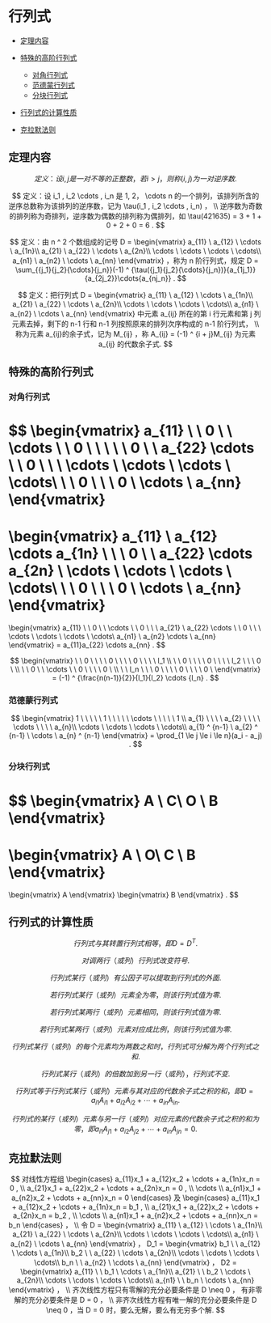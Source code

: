 # 行列式

* [定理内容](#定理内容)
* [特殊的高阶行列式](#特殊的高阶行列式)
  * [对角行列式](#对角行列式)
  * [范德蒙行列式](#范德蒙行列式)
  * [分块行列式](#分块行列式)

* [行列式的计算性质](#行列式的计算性质)
* [克拉默法则](#克拉默法则)

## 定理内容

$$
定义：设 i , j 是一对不等的正整数，若 i \gt j ，则称 (i , j) 为一对逆序数.
$$

$$
定义：设 i_1 , i_2 \cdots , i_n 是 1, 2， \cdots n 的一个排列，该排列所含的逆序总数称为该排列的逆序数，记为 \tau(i_1 , i_2 \cdots , i_n) ，
\\
逆序数为奇数的排列称为奇排列，逆序数为偶数的排列称为偶排列，如 \tau(421635) = 3 + 1 + 0 + 2 + 0 = 6 .
$$

$$
定义：由 n ^ 2 个数组成的记号 D = \begin{vmatrix}
a_{11} \ a_{12} \ \cdots \ a_{1n}\\
a_{21} \ a_{22} \ \cdots \ a_{2n}\\
\cdots \ \cdots \ \cdots \ \cdots\\
a_{n1} \ a_{n2} \ \cdots \ a_{nn}
\end{vmatrix} ，称为 n 阶行列式，规定 D = \sum_{{j_1}{j_2}{\cdots}{j_n}}(-1) ^ {\tau({j_1}{j_2}{\cdots}{j_n})}{a_{1j_1}}{a_{2j_2}}\cdots{a_{nj_n}} .
$$

$$
定义：把行列式 D = \begin{vmatrix}
a_{11} \ a_{12} \ \cdots \ a_{1n}\\
a_{21} \ a_{22} \ \cdots \ a_{2n}\\
\cdots \ \cdots \ \cdots \ \cdots\\
a_{n1} \ a_{n2} \ \cdots \ a_{nn}
\end{vmatrix} 中元素 a_{ij} 所在的第 i 行元素和第 j 列元素去掉，剩下的 n-1 行和 n-1 列按照原来的排列次序构成的 n-1 阶行列式，
\\
称为元素 a_{ij}的余子式，记为 M_{ij} ，称 A_{ij} = (-1) ^ {i + j}M_{ij} 为元素 a_{ij} 的代数余子式.
$$

## 特殊的高阶行列式

### 对角行列式

$$
\begin{vmatrix}
a_{11} \ \ 0 \ \ \cdots \ \ 0 \ \ \\
\ \ 0 \ \ a_{22} \cdots \ \ 0 \ \ \\
\cdots \ \cdots \ \cdots \ \cdots\\
\ \ 0 \ \ \ 0 \ \cdots \ a_{nn}
\end{vmatrix}
=
\begin{vmatrix}
a_{11} \ a_{12} \cdots a_{1n} \\
\ \ 0 \ \ a_{22} \cdots a_{2n} \\
\cdots \ \cdots \ \cdots \ \cdots\\
\ \ 0 \ \ \ 0 \ \cdots \ a_{nn}
\end{vmatrix}
=
\begin{vmatrix}
a_{11} \ \ 0 \ \ \cdots \ \ 0 \ \ \\
a_{21} \ a_{22} \cdots \ \ 0 \ \ \\
\cdots \ \cdots \ \cdots \ \cdots\\
a_{n1} \ a_{n2} \cdots \ a_{nn}
\end{vmatrix}
= a_{11}a_{22} \cdots a_{nn} .
$$

$$
\begin{vmatrix}
\ \ 0 \ \ \ \ 0 \ \ \ \ 0 \ \ \ \ l_1 \\
\ \ 0 \ \ \ \ 0 \ \ \ \ l_2 \ \ \ 0 \ \\
\ \ 0 \ \ \cdots \ \ 0 \ \ \ \ 0 \ \\
\ \ l_n \ \ \ 0 \ \ \ \ 0 \ \ \ \ 0 \
\end{vmatrix}
= (-1) ^ {\frac{n(n-1)}{2}}{l_1}{l_2} \cdots {l_n} .
$$

### 范德蒙行列式

$$
\begin{vmatrix}
1 \ \ \ \ \ 1 \ \ \ \ \ \cdots \ \ \ \ \ 1 \\
a_{1} \ \ \ \ a_{2} \ \ \ \ \cdots \ \ \ \ a_{n}\\
\cdots \ \cdots \ \cdots \ \cdots\\
a_{1} ^ {n-1} \ a_{2} ^ {n-1} \ \cdots \ a_{n} ^ {n-1}
\end{vmatrix}
= \prod_{1 \le j \le i \le n}(a_i - a_j) .
$$

### 分块行列式

$$
\begin{vmatrix}
A \ C\\
O \ B
\end{vmatrix}
=
\begin{vmatrix}
A \ O\\
C \ B
\end{vmatrix}
=
\begin{vmatrix}
A
\end{vmatrix}
\begin{vmatrix}
B
\end{vmatrix} .
$$

## 行列式的计算性质

$$
行列式与其转置行列式相等，即 D = D ^ T .
$$

$$
对调两行（或列）行列式改变符号.
$$

$$
行列式某行（或列）有公因子可以提取到行列式的外面.
$$

$$
若行列式某行（或列）元素全为零，则该行列式值为零.
$$

$$
若行列式某两行（或列）元素相同，则该行列式值为零.
$$

$$
若行列式某两行（或列）元素对应成比例，则该行列式值为零.
$$

$$
行列式某行（或列）的每个元素均为两数之和时，行列式可分解为两个行列式之和.
$$

$$
行列式某行（或列）的倍数加到另一行（或列），行列式不变.
$$

$$
行列式等于行列式某行（或列）元素与其对应的代数余子式之积的和，即 D = a_{i1}A_{i1} + a_{i2}A_{i2} + \cdots + a_{in}A_{in} .
$$

$$
行列式的某行（或列）元素与另一行（或列）对应元素的代数余子式之积的和为零，即 a_{i1}A_{j1} + a_{i2}A_{j2} + \cdots + a_{in}A_{jn} = 0 .
$$

## 克拉默法则

$$
对线性方程组 \begin{cases}
a_{11}x_1 + a_{12}x_2 + \cdots + a_{1n}x_n = 0 , \\
a_{21}x_1 + a_{22}x_2 + \cdots + a_{2n}x_n = 0 , \\
\cdots \\
a_{n1}x_1 + a_{n2}x_2 + \cdots + a_{nn}x_n = 0
\end{cases}
及
\begin{cases}
a_{11}x_1 + a_{12}x_2 + \cdots + a_{1n}x_n = b_1 , \\
a_{21}x_1 + a_{22}x_2 + \cdots + a_{2n}x_n = b_2 , \\
\cdots \\
a_{n1}x_1 + a_{n2}x_2 + \cdots + a_{nn}x_n = b_n
\end{cases} ，
\\
令 D = \begin{vmatrix}
a_{11} \ a_{12} \ \cdots \ a_{1n}\\
a_{21} \ a_{22} \ \cdots \ a_{2n}\\
\cdots \ \cdots \ \cdots \ \cdots\\
a_{n1} \ a_{n2} \ \cdots \ a_{nn}
\end{vmatrix} ，
D_1 = \begin{vmatrix}
b_1 \ \ a_{12} \ \cdots \ a_{1n}\\
b_2 \ \ a_{22} \ \cdots \ a_{2n}\\
\cdots \ \cdots \ \cdots \ \cdots\\
b_n \ \ a_{n2} \ \cdots \ a_{nn}
\end{vmatrix} ，
D2 = \begin{vmatrix}
a_{11} \ \ b_1 \ \cdots \ a_{1n}\\
a_{21} \ \ b_2 \ \cdots \ a_{2n}\\
\cdots \ \cdots \ \cdots \ \cdots\\
a_{n1} \ \ b_n \ \cdots \ a_{nn}
\end{vmatrix} ，
\\
齐次线性方程只有零解的充分必要条件是 D \neq 0 ， 有非零解的充分必要条件是 D = 0 ，
\\
非齐次线性方程有唯一解的充分必要条件是 D \neq 0 ，当 D = 0 时，要么无解，要么有无穷多个解.
$$



